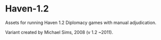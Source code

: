 # Haven-1.2

Assets for running Haven 1.2 Diplomacy games with manual adjudication.

Variant created by Michael Sims, 2008 (v 1.2 ~2011).
